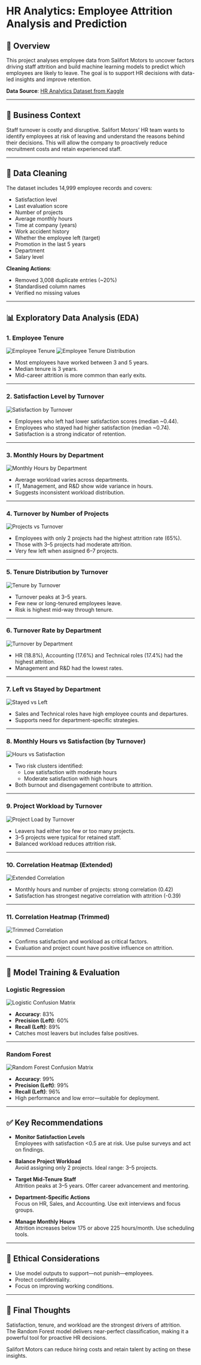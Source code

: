 # HR Analytics: Employee Attrition Analysis and Prediction

## 📘 Overview

This project analyses employee data from Salifort Motors to uncover factors driving staff attrition and build machine learning models to predict which employees are likely to leave. The goal is to support HR decisions with data-led insights and improve retention.

**Data Source**: [HR Analytics Dataset from Kaggle](https://www.kaggle.com/datasets/mfaisalqureshi/hr-analytics-and-job-prediction?select=HR_comma_sep.csv)

---

## 🏢 Business Context

Staff turnover is costly and disruptive. Salifort Motors’ HR team wants to identify employees at risk of leaving and understand the reasons behind their decisions. This will allow the company to proactively reduce recruitment costs and retain experienced staff.

---

## 🧹 Data Cleaning

The dataset includes 14,999 employee records and covers:

- Satisfaction level  
- Last evaluation score  
- Number of projects  
- Average monthly hours  
- Time at company (years)  
- Work accident history  
- Whether the employee left (target)  
- Promotion in the last 5 years  
- Department  
- Salary level  

**Cleaning Actions**:

- Removed 3,008 duplicate entries (~20%)  
- Standardised column names  
- Verified no missing values  

---

## 📊 Exploratory Data Analysis (EDA)

### 1. Employee Tenure
![Employee Tenure](output_8_0.png)
![Employee Tenure Distribution](output_2_0.png)

- Most employees have worked between 3 and 5 years.  
- Median tenure is 3 years.  
- Mid-career attrition is more common than early exits.

---

### 2. Satisfaction Level by Turnover  
![Satisfaction by Turnover](output_5_1.png)

- Employees who left had lower satisfaction scores (median ~0.44).  
- Employees who stayed had higher satisfaction (median ~0.74).  
- Satisfaction is a strong indicator of retention.

---

### 3. Monthly Hours by Department  
![Monthly Hours by Department](output_6_1.png)

- Average workload varies across departments.  
- IT, Management, and R&D show wide variance in hours.  
- Suggests inconsistent workload distribution.

---

### 4. Turnover by Number of Projects  
![Projects vs Turnover](output_7_0.png)

- Employees with only 2 projects had the highest attrition rate (65%).  
- Those with 3–5 projects had moderate attrition.  
- Very few left when assigned 6–7 projects.

---

### 5. Tenure Distribution by Turnover  
![Tenure by Turnover](output_4_0.png)

- Turnover peaks at 3–5 years.  
- Few new or long-tenured employees leave.  
- Risk is highest mid-way through tenure.

---

### 6. Turnover Rate by Department  
![Turnover by Department](output_10_1.png)

- HR (18.8%), Accounting (17.6%) and Technical roles (17.4%) had the highest attrition.  
- Management and R&D had the lowest rates.

---

### 7. Left vs Stayed by Department  
![Stayed vs Left](output_11_0.png)

- Sales and Technical roles have high employee counts and departures.  
- Supports need for department-specific strategies.

---

### 8. Monthly Hours vs Satisfaction (by Turnover)  
![Hours vs Satisfaction](output_12_0.png)

- Two risk clusters identified:  
  - Low satisfaction with moderate hours  
  - Moderate satisfaction with high hours  
- Both burnout and disengagement contribute to attrition.

---

### 9. Project Workload by Turnover  
![Project Load by Turnover](output_13_0.png)

- Leavers had either too few or too many projects.  
- 3–5 projects were typical for retained staff.  
- Balanced workload reduces attrition risk.

---

### 10. Correlation Heatmap (Extended)  
![Extended Correlation](output_14_0.png)

- Monthly hours and number of projects: strong correlation (0.42)  
- Satisfaction has strongest negative correlation with attrition (-0.39)

---

### 11. Correlation Heatmap (Trimmed)  
![Trimmed Correlation](output_16_0.png)

- Confirms satisfaction and workload as critical factors.  
- Evaluation and project count have positive influence on attrition.

---

## 🧠 Model Training & Evaluation

### Logistic Regression  
![Logistic Confusion Matrix](output_19_1.png)

- **Accuracy**: 83%  
- **Precision (Left)**: 60%  
- **Recall (Left)**: 89%  
- Catches most leavers but includes false positives.

---

### Random Forest  
![Random Forest Confusion Matrix](output_22_2.png)

- **Accuracy**: 99%  
- **Precision (Left)**: 99%  
- **Recall (Left)**: 96%  
- High performance and low error—suitable for deployment.

---

## ✅ Key Recommendations

- **Monitor Satisfaction Levels**  
  Employees with satisfaction <0.5 are at risk. Use pulse surveys and act on findings.

- **Balance Project Workload**  
  Avoid assigning only 2 projects. Ideal range: 3–5 projects.

- **Target Mid-Tenure Staff**  
  Attrition peaks at 3–5 years. Offer career advancement and mentoring.

- **Department-Specific Actions**  
  Focus on HR, Sales, and Accounting. Use exit interviews and focus groups.

- **Manage Monthly Hours**  
  Attrition increases below 175 or above 225 hours/month. Use scheduling tools.

---

## 🔐 Ethical Considerations

- Use model outputs to support—not punish—employees.  
- Protect confidentiality.  
- Focus on improving working conditions.

---


## 🧠 Final Thoughts

Satisfaction, tenure, and workload are the strongest drivers of attrition.  
The Random Forest model delivers near-perfect classification, making it a powerful tool for proactive HR decisions.

Salifort Motors can reduce hiring costs and retain talent by acting on these insights.


